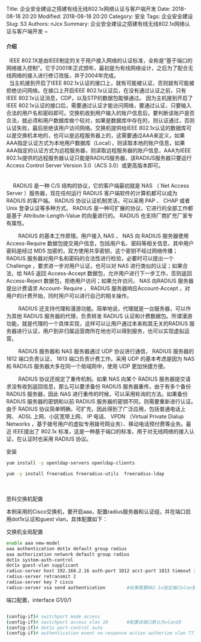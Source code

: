 Title: 企业安全建设之搭建有线无线802.1x网络认证与客户端开发
Date: 2018-08-18 20:20
Modified: 2018-08-18 20:20
Category: 安全
Tags: 企业安全建设
Slug: S3
Authors: nJcx
Summary: 企业安全建设之搭建有线无线802.1x网络认证与客户端开发 ~



#### 介绍


     IEEE 802.1X是由IEEE制定的关于用户接入网络的认证标准，全称是“基于端口的网络接入控制”。它于2001年正式颁布，最初是为有线网络设计，之后为了配合无线网络的接入进行修订改版，并于2004年完成。
     
     当主机接到开启了IEEE 802.1x认证的接口上，就有可能被认证，否则就有可能被拒绝访问网络。在接口上开启IEEE 802.1x认证后，在没有通过认证之前，只有IEEE 802.1x认证消息，CDP，以及STP的数据包能够通过。  因为主机接到开启了IEEE 802.1x认证的接口后，需要通过认证才能访问网络，要通过认证，只要输入合法的用户名和密码即可。交换机收到用户输入的账户信息后，要判断该账户是否合法，就必须和用户数据库做个较对，如果是数据库中存在的，则认证通过，否则认证失败，最后拒绝该用户访问网络。交换机提供给IEEE 802.1x认证的数据库可以是交换机本地的，也可以是远程服务器上的，这需要通过AAA来定义，如果AAA指定认证方式为本地用户数据库（Local），则读取本地的账户信息，如果AAA指定的认证方式为远程服务器，则读取远程服务器的账户信息，AAA为IEEE 802.1x提供的远程服务器认证只能是RADIUS服务器，该RADIUS服务器只要运行Access Control Server Version 3.0（ACS 3.0）或更高版本即可。
     
     
     
　 RADIUS 是一种 C/S 结构的协议，它的客户端最初就是 NAS （ Net Access Server ）服务器，现在任何运行 RADIUS 客户端软件的计算机都可以成为 RADIUS 的客户端。 RADIUS 协议认证机制灵活，可以采用 PAP 、 CHAP 或者 Unix 登录认证等多种方式。 RADIUS 是一种可扩展的协议，它进行的全部工作都是基于 Attribute-Length-Value 的向量进行的。 RADIUS 也支持厂商扩充厂家专有属性。

　　 RADIUS 的基本工作原理。用户接入 NAS ， NAS 向 RADIUS 服务器使用 Access-Require 数据包提交用户信息，包括用户名、密码等相关信息，其中用户密码是经过 MD5 加密的，双方使用共享密钥，这个密钥不经过网络传播； RADIUS 服务器对用户名和密码的合法性进行检验，必要时可以提出一个Challenge ，要求进一步对用户认证，也可以对 NAS 进行类似的认证；如果合法，给 NAS 返回 Access-Accept 数据包，允许用户进行下一步工作，否则返回 Access-Reject 数据包，拒绝用户访问；如果允许访问， NAS 向RADIUS 服务器提出计费请求 Account- Require ， RADIUS 服务器响应Account-Accept ，对用户的计费开始，同时用户可以进行自己的相关操作。

　　 RADIUS 还支持代理和漫游功能。简单地说，代理就是一台服务器，可以作为其他 RADIUS 服务器的代理，负责转发 RADIUS 认证和计费数据包。所谓漫游功能，就是代理的一个具体实现，这样可以让用户通过本来和其无关的RADIUS 服务器进行认证，用户到非归属运营商所在地也可以得到服务，也可以实现虚拟运营。

　　 RADIUS 服务器和 NAS 服务器通过 UDP 协议进行通信， RADIUS 服务器的 1812 端口负责认证， 1813 端口负责计费工作。采用 UDP 的基本考虑是因为 NAS 和 RADIUS 服务器大多在同一个局域网中，使用 UDP 更加快捷方便。

　　 RADIUS 协议还规定了重传机制。如果 NAS 向某个 RADIUS 服务器提交请求没有收到返回信息，那么可以要求备份 RADIUS 服务器重传。由于有多个备份 RADIUS 服务器，因此 NAS 进行重传的时候，可以采用轮询的方法。如果备份 RADIUS 服务器的密钥和以前 RADIUS 服务器的密钥不同，则需要重新进行认证。　　由于 RADIUS 协议简单明确，可扩充，因此得到了广泛应用，包括普通电话上网、 ADSL 上网、小区宽带上网、 IP 电话、 VPDN （Virtual Private Dialup Networks ，基于拨号用户的虚拟专用拨号网业务）、移动电话预付费等业务。最近 IEEE提出了 802.1x 标准，这是一种基于端口的标准，用于对无线网络的接入认证，在认证时也采用 RADIUS 协议。
　　 

安装


```bash
yum install -y openldap-servers openldap-clients

yum -y install freeradius freeradius-utils  freeradius-ldap

```

　　
 
 
 思科交换机配置


本例采用的Cisco交换机，要开启aaa，配置radius服务器和认证组，并在端口启用dot1x认证和guest vlan，具体配置如下：

交换机全局配置

```bash
enable aaa new-model
aaa authentication dot1x default group radius
aaa authorization network default group radius
dot1x system-auth-control
dot1x guest-vlan supplicant
radius-server host 192.168.2.16 auth-port 1812 acct-port 1813 timeout 3
radius-server retransmit 2
radius-server key 7 cisco
radius-server vsa send authentication        #如果需要802.1x指定端口vlan需要配置这个

```

端口配置，interface G1/0/1

```bash

(config-if)# switchport mode access
(config-if)# switchport access vlan 10       #配置该端口默认为vlan10
(config-if)# dot1x port-control auto
(config-if)# authentication event no-response action authorize vlan 771 #配置guest vlan，当检测到该机器没加入域，则将其划到vlan 771中

```
  




